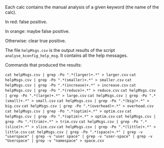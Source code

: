 Each calc contains the manual analysis of a given keyword (the name of the calc).

In red: false positive.

In orange: maybe false positive.

Otherwise: clear true positive.

The file `helpMsgs.csv` is the output results of the script `analyse_kconfig_help_msg`. It contains all the help messages.

Commands that produced the results:

`cat helpMsgs.csv | grep -Po ".*(larger)+.*" > larger.csv`
`cat helpMsgs.csv | grep -Po ".*(smaller)+.*" > smaller.csv`
`cat helpMsgs.csv | grep -Po ".*(increase)+.*" > increase.csv`
`cat helpMsgs.csv | grep -Po ".*(reduce)+.*" > reduce.csv`
`cat helpMsgs.csv | grep -Po ".*(large)+.*" > large.csv`
`cat helpMsgs.csv | grep -Po ".*(small)+.*" > small.csv`
`cat helpMsgs.csv | grep -Po ".*(big)+.*" > big.csv`
`cat helpMsgs.csv | grep -Po ".*(overhead)+.*" > overhead.csv`
`cat helpMsgs.csv | grep -Po ".*(optim)+.*" > optim.csv`
`cat helpMsgs.csv | grep -Po ".*(optim)+.*" > optim.csv`
`cat helpMsgs.csv | grep -Po ".*(trim)+.*" > trim.csv`
`cat helpMsgs.csv | grep -Po ".*(slice)+.*" > slice.csv`
`cat helpMsgs.csv | grep -Po ".*(little)+.*" > little.csv`
`cat helpMsgs.csv | grep -Po ".*(space)+.*" | grep -v "userspace" | grep -v "user space" | grep -v "user-space" | grep -v "Userspace" | grep -v "namespace" > space.csv`
